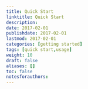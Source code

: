 ```yaml
---
title: Quick Start
linktitle: Quick Start
description:
date: 2017-02-01
publishdate: 2017-02-01
lastmod: 2017-02-01
categories: [getting started]
tags: [quick start,usage]
weight: 10
draft: false
aliases: []
toc: false
notesforauthors:
---
```


